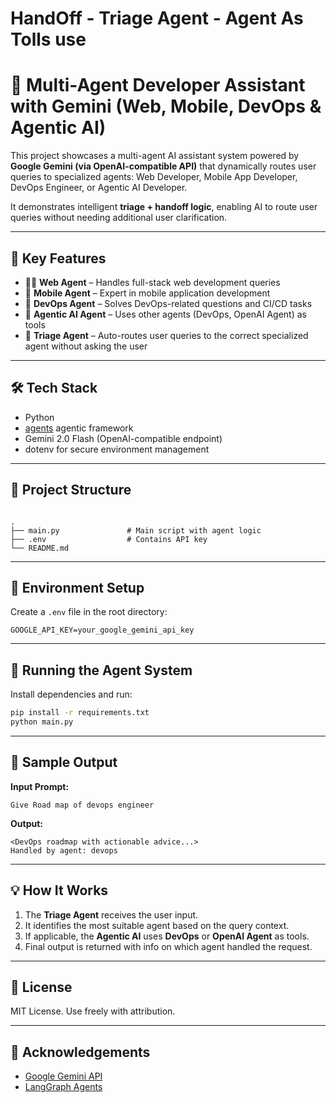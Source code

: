 # HandOff - Triage Agent - Agent As Tolls use
# 🤖 Multi-Agent Developer Assistant with Gemini (Web, Mobile, DevOps & Agentic AI)

This project showcases a multi-agent AI assistant system powered by **Google Gemini (via OpenAI-compatible API)** that dynamically routes user queries to specialized agents: Web Developer, Mobile App Developer, DevOps Engineer, or Agentic AI Developer.

It demonstrates intelligent **triage + handoff logic**, enabling AI to route user queries without needing additional user clarification.

---

## 🧠 Key Features

- 🧑‍💻 **Web Agent** – Handles full-stack web development queries  
- 📱 **Mobile Agent** – Expert in mobile application development  
- 🔧 **DevOps Agent** – Solves DevOps-related questions and CI/CD tasks  
- 🧬 **Agentic AI Agent** – Uses other agents (DevOps, OpenAI Agent) as tools  
- 🔁 **Triage Agent** – Auto-routes user queries to the correct specialized agent without asking the user

---

## 🛠️ Tech Stack

- Python
- [agents](https://github.com/langchain-ai/langgraph) agentic framework
- Gemini 2.0 Flash (OpenAI-compatible endpoint)
- dotenv for secure environment management

---

## 📁 Project Structure

```

.
├── main.py               # Main script with agent logic
├── .env                  # Contains API key
└── README.md

````

---

## 🔐 Environment Setup

Create a `.env` file in the root directory:

```env
GOOGLE_API_KEY=your_google_gemini_api_key
````

---

## 🚀 Running the Agent System

Install dependencies and run:

```bash
pip install -r requirements.txt
python main.py
```

---

## 🧪 Sample Output

**Input Prompt:**

```text
Give Road map of devops engineer
```

**Output:**

```text
<DevOps roadmap with actionable advice...>  
Handled by agent: devops
```

---

## 💡 How It Works

1. The **Triage Agent** receives the user input.
2. It identifies the most suitable agent based on the query context.
3. If applicable, the **Agentic AI** uses **DevOps** or **OpenAI Agent** as tools.
4. Final output is returned with info on which agent handled the request.

---

## 📜 License

MIT License. Use freely with attribution.

---

## 🙌 Acknowledgements

* [Google Gemini API](https://ai.google.dev/gemini-api/docs/openai)
* [LangGraph Agents](https://github.com/langchain-ai/langgraph)

